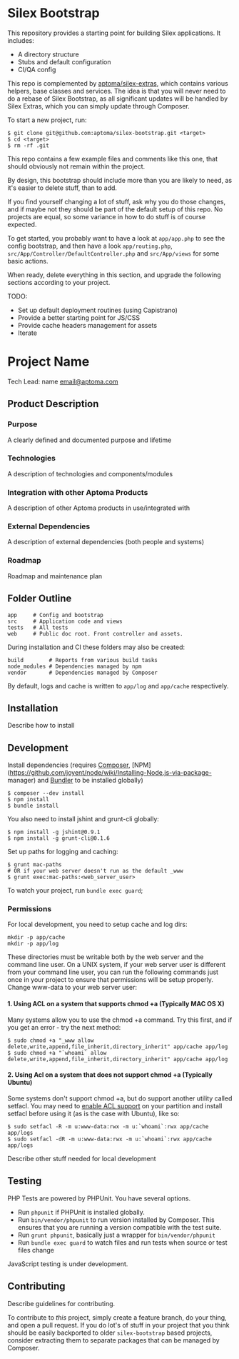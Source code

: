Silex Bootstrap
===============

This repository provides a starting point for building Silex applications. It
includes:

- A directory structure
- Stubs and default configuration
- CI/QA config

This repo is complemented by [aptoma/silex-extras](https://github.com/aptoma/silex-extras),
which contains various helpers, base classes and services. The idea is that you will never
need to do a rebase of Silex Bootstrap, as all significant updates will be handled by Silex
Extras, which you can simply update through Composer.

To start a new project, run:

    $ git clone git@github.com:aptoma/silex-bootstrap.git <target>
    $ cd <target>
    $ rm -rf .git

This repo contains a few example files and comments like this one, that should
obviously not remain within the project.

By design, this bootstrap should include more than you are likely to need,
as it's easier to delete stuff, than to add.

If you find yourself changing a lot of stuff, ask why you do those changes, and
if maybe not they should be part of the default setup of this repo. No projects
are equal, so some variance in how to do stuff is of course expected.

To get started, you probably want to have a look at `app/app.php` to see the
config bootstrap, and then have a look `app/routing.php`,
`src/App/Controller/DefaultController.php` and `src/App/views` for some basic
actions.

When ready, delete everything in this section, and upgrade the following sections
according to your project.

TODO:

- Set up default deployment routines (using Capistrano)
- Provide a better starting point for JS/CSS
- Provide cache headers management for assets
- Iterate

Project Name
============

Tech Lead: name <email@aptoma.com>

## Product Description

### Purpose

A clearly defined and documented purpose and lifetime

### Technologies

A description of technologies and components/modules

### Integration with other Aptoma Products

A description of other Aptoma products in use/integrated with

### External Dependencies

A description of external dependencies (both people and systems)

### Roadmap

Roadmap and maintenance plan


## Folder Outline

    app     # Config and bootstrap
    src     # Application code and views
    tests   # All tests
    web     # Public doc root. Front controller and assets.

During installation and CI these folders may also be created:

    build        # Reports from various build tasks
    node_modules # Dependencies managed by npm
    vendor       # Dependencies managed by Composer

By default, logs and cache is written to `app/log` and `app/cache` respectively.

## Installation

Describe how to install


## Development

Install dependencies (requires [Composer](https://getcomposer.org/download),
[NPM](https://github.com/joyent/node/wiki/Installing-Node.js-via-package-
manager) and [Bundler](http://gembundler.com/) to be installed globally)

    $ composer --dev install
    $ npm install
    $ bundle install

You also need to install jshint and grunt-cli globally:

    $ npm install -g jshint@0.9.1
    $ npm install -g grunt-cli@0.1.6

Set up paths for logging and caching:

    $ grunt mac-paths
    # OR if your web server doesn't run as the default _www
    $ grunt exec:mac-paths:<web_server_user>

To watch your project, run `bundle exec guard`;

### Permissions

For local development, you need to setup cache and log dirs:

    mkdir -p app/cache
    mkdir -p app/log

These directories must be writable both by the web server and the command line user.
On a UNIX system, if your web server user is different from your command line user,
you can run the following commands just once in your project to ensure that permissions
will be setup properly. Change www-data to your web server user:

#### 1. Using ACL on a system that supports chmod +a (Typically MAC OS X)

Many systems allow you to use the chmod +a command. Try this first, and if you get an error - try the next method:

    $ sudo chmod +a "_www allow delete,write,append,file_inherit,directory_inherit" app/cache app/log
    $ sudo chmod +a "`whoami` allow delete,write,append,file_inherit,directory_inherit" app/cache app/log

#### 2. Using Acl on a system that does not support chmod +a (Typically Ubuntu)

Some systems don't support chmod +a, but do support another utility called setfacl.
You may need to [enable ACL support](https://help.ubuntu.com/community/FilePermissionsACLs)
on your partition and install setfacl before using it (as is the case with Ubuntu), like so:

    $ sudo setfacl -R -m u:www-data:rwx -m u:`whoami`:rwx app/cache app/logs
    $ sudo setfacl -dR -m u:www-data:rwx -m u:`whoami`:rwx app/cache app/logs


Describe other stuff needed for local development

## Testing

PHP Tests are powered by PHPUnit. You have several options.

- Run `phpunit` if PHPUnit is installed globally.
- Run `bin/vendor/phpunit` to run version installed by Composer. This ensures
  that you are running a version compatible with the test suite.
- Run `grunt phpunit`, basically just a wrapper for `bin/vendor/phpunit`
- Run `bundle exec guard` to watch files and run tests when source or test files
  change

JavaScript testing is under development.

## Contributing

Describe guidelines for contributing.

To contribute to _this_ project, simply create a feature branch, do your thing,
and open a pull request. If you do lot's of stuff in your project that you think
should be easily backported to older `silex-bootstrap` based projects, consider
extracting them to separate packages that can be managed by Composer.

